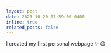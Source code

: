 ```yaml
---
layout: post
date: 2023-10-20 07:59:00-0400
inline: true
related_posts: false
---
```


I created my first personal webpage :sparkles: :smile:
